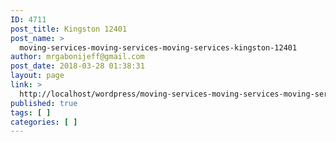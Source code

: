 ```yaml
---
ID: 4711
post_title: Kingston 12401
post_name: >
  moving-services-moving-services-moving-services-kingston-12401
author: mrgabonijeff@gmail.com
post_date: 2018-03-28 01:38:31
layout: page
link: >
  http://localhost/wordpress/moving-services-moving-services-moving-services-kingston-12401/
published: true
tags: [ ]
categories: [ ]
---
```

